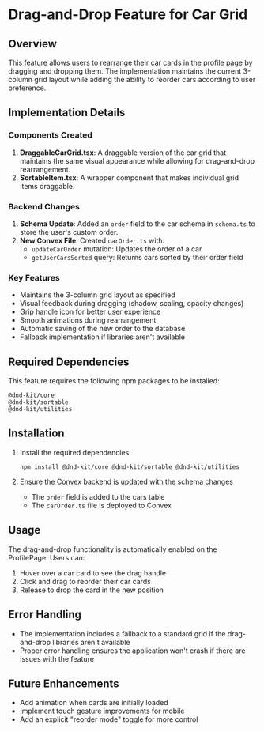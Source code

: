 # Drag-and-Drop Feature for Car Grid

## Overview
This feature allows users to rearrange their car cards in the profile page by dragging and dropping them. The implementation maintains the current 3-column grid layout while adding the ability to reorder cars according to user preference.

## Implementation Details

### Components Created
1. **DraggableCarGrid.tsx**: A draggable version of the car grid that maintains the same visual appearance while allowing for drag-and-drop rearrangement.
2. **SortableItem.tsx**: A wrapper component that makes individual grid items draggable.

### Backend Changes
1. **Schema Update**: Added an `order` field to the car schema in `schema.ts` to store the user's custom order.
2. **New Convex File**: Created `carOrder.ts` with:
   - `updateCarOrder` mutation: Updates the order of a car
   - `getUserCarsSorted` query: Returns cars sorted by their order field

### Key Features
- Maintains the 3-column grid layout as specified
- Visual feedback during dragging (shadow, scaling, opacity changes)
- Grip handle icon for better user experience
- Smooth animations during rearrangement
- Automatic saving of the new order to the database
- Fallback implementation if libraries aren't available

## Required Dependencies
This feature requires the following npm packages to be installed:
```
@dnd-kit/core
@dnd-kit/sortable
@dnd-kit/utilities
```

## Installation
1. Install the required dependencies:
   ```
   npm install @dnd-kit/core @dnd-kit/sortable @dnd-kit/utilities
   ```

2. Ensure the Convex backend is updated with the schema changes
   - The `order` field is added to the cars table
   - The `carOrder.ts` file is deployed to Convex

## Usage
The drag-and-drop functionality is automatically enabled on the ProfilePage. Users can:
1. Hover over a car card to see the drag handle
2. Click and drag to reorder their car cards
3. Release to drop the card in the new position

## Error Handling
- The implementation includes a fallback to a standard grid if the drag-and-drop libraries aren't available
- Proper error handling ensures the application won't crash if there are issues with the feature

## Future Enhancements
- Add animation when cards are initially loaded
- Implement touch gesture improvements for mobile
- Add an explicit "reorder mode" toggle for more control
